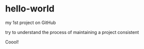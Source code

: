 # hello-world
my 1st project on GitHub

try to understand the process of maintaining a project consistent

Coool!
